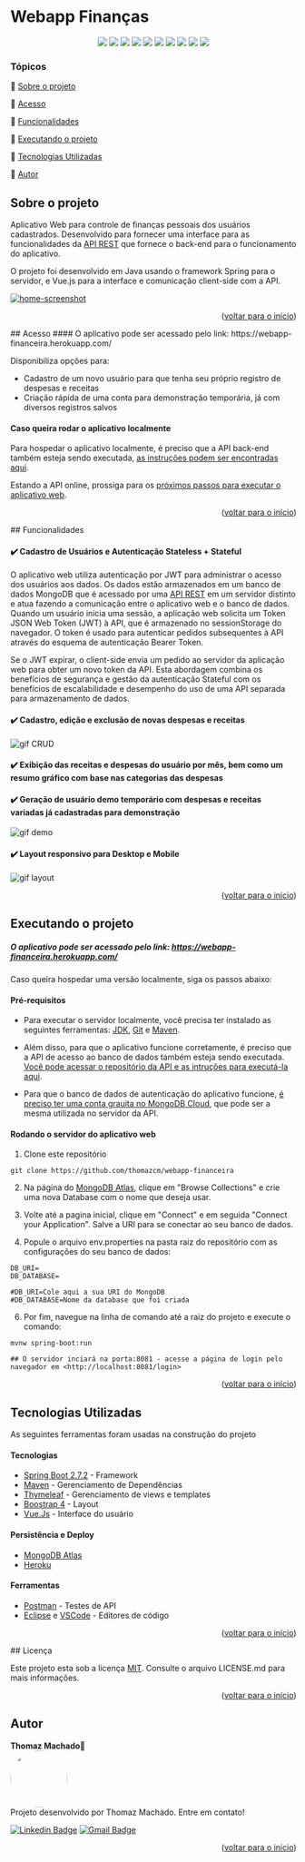 
<a name="readme-top"></a>

<h1>Webapp Finanças</h1> 

<p align="center">
  <img src="https://img.shields.io/static/v1?label=Spring&message=framework&color=blue&style=for-the-badge&logo=Spring"/>
  <img src="https://img.shields.io/static/v1?label=Heroku&message=deploy&color=blue&style=for-the-badge&logo=Heroku"/>
  <img src="https://img.shields.io/static/v1?label=MongoDB&message=database&color=blue&style=for-the-badge&logo=mongodb"/>
  <img src="http://img.shields.io/static/v1?label=Java&message=17&color=red&style=for-the-badge&logo=openjdk"/>
  <img src="http://img.shields.io/static/v1?label=Vue&message=2.7.1&color=blue&style=for-the-badge&logo=v"/>
  <img src="http://img.shields.io/static/v1?label=axios&message=1.3.4&color=blue&style=for-the-badge&logo=axios"/>
  <img src="http://img.shields.io/static/v1?label=Thymeleaf&message=3.0.15&color=green&style=for-the-badge&logo=thymeleaf"/>
  <img src="http://img.shields.io/static/v1?label=Bootstrap&message=4&color=purple&style=for-the-badge&logo=bootstrap"/>
  <img src="http://img.shields.io/static/v1?label=STATUS&message=CONCLUIDO&color=GREEN&style=for-the-badge"/>
  <img src="http://img.shields.io/static/v1?label=License&message=MIT&color=green&style=for-the-badge"/>

### Tópicos 

:small_blue_diamond: [Sobre o projeto](#sobre-o-projeto)

:small_blue_diamond: [Acesso](#acesso)

:small_blue_diamond: [Funcionalidades](#funcionalidades)

:small_blue_diamond: [Executando o projeto](#executando-o-projeto)

:small_blue_diamond: [Tecnologias Utilizadas](#tecnologias-utilizadas)

:small_blue_diamond: [Autor](#autor)

## Sobre o projeto 
Aplicativo Web para controle de finanças pessoais dos usuários cadastrados. Desenvolvido para fornecer uma interface para as funcionalidades da [API REST](https://github.com/thomazcm/rest-api-financeira) que fornece o back-end para o funcionamento do aplicativo.

O projeto foi desenvolvido em Java usando o framework Spring para o servidor, e Vue.js para a interface e comunicação client-side com a API.


[![home-screenshot](https://github.com/thomazcm/webapp-financeira/blob/master/github/home.png?raw=true)](https://webapp-financeira.herokuapp.com/)
<p align="right">(<a href="#readme-top">voltar para o início</a>)</p>
## Acesso
  #### O aplicativo pode ser acessado pelo link: https://webapp-financeira.herokuapp.com/
  
  Disponibiliza opções para:
 - Cadastro de um novo usuário para que tenha seu próprio registro de despesas e receitas
 - Criação rápida de uma conta para demonstração temporária, já com diversos registros salvos

 #### Caso queira rodar o aplicativo localmente 
  
Para hospedar o aplicativo localmente, é preciso que a API  back-end também esteja sendo executada, [as instruções podem ser encontradas aqui](https://github.com/thomazcm/rest-api-financeira#pr%C3%A9-requisitos).

Estando a API online, prossiga para os [próximos passos para executar o aplicativo web]().
<p align="right">(<a href="#readme-top">voltar para o início</a>)</p>
## Funcionalidades

####  :heavy_check_mark: Cadastro de Usuários e Autenticação Stateless  + Stateful
O aplicativo web utiliza autenticação por JWT para administrar o acesso dos usuários aos dados.  Os dados estão armazenados em um banco de dados MongoDB que é acessado por uma [API REST](https://github.com/thomazcm/rest-api-financeira) em um servidor distinto e atua fazendo a comunicação entre o aplicativo web e o banco de dados. Quando um usuário inicia uma sessão, a aplicação web solicita um Token JSON Web Token (JWT) à API, que é armazenado no  sessionStorage do navegador. O token é usado para autenticar pedidos subsequentes à API através do esquema de autenticação Bearer Token.

Se o JWT expirar, o client-side envia um pedido ao servidor da aplicação web para obter um novo token da API. Esta abordagem combina os benefícios de segurança e gestão da autenticação Stateful com os benefícios de escalabilidade e desempenho do uso de uma API separada para armazenamento de dados.

#### :heavy_check_mark: Cadastro, edição e exclusão de novas despesas e receitas

![gif CRUD](https://github.com/thomazcm/webapp-financeira/blob/master/github/gif-crud.gif)

#### :heavy_check_mark: Exibição das receitas e despesas do usuário por mês, bem como um resumo gráfico com base nas categorias das despesas

#### :heavy_check_mark: Geração de usuário demo temporário com despesas e receitas variadas já cadastradas para demonstração

![gif demo](https://github.com/thomazcm/webapp-financeira/blob/master/github/gif-demo.gif)

#### :heavy_check_mark: Layout responsivo para Desktop e Mobile

![gif layout](https://github.com/thomazcm/webapp-financeira/blob/master/github/gif-layout.gif)

<p align="right">(<a href="#readme-top">voltar para o início</a>)</p>

## Executando o projeto
##### O aplicativo pode ser acessado pelo link: https://webapp-financeira.herokuapp.com/
Caso queira hospedar uma versão localmente, siga os passos abaixo:

#### Pré-requisitos
- Para executar o servidor localmente, você precisa ter instalado as seguintes ferramentas: [JDK](https://www.java.com/pt-BR/download/), [Git](https://git-scm.com/) e [Maven](https://maven.apache.org/install.html).

- Além disso, para que o aplicativo funcione corretamente, é preciso que a API de acesso ao banco de dados também esteja sendo executada.  [Você pode acessar o repositório da API e as intruções para executá-la aqui](https://github.com/thomazcm/rest-api-financeira#pr%C3%A9-requisitos).
- Para que o banco de dados de autenticação do aplicativo funcione, [é preciso ter uma conta grauita no MongoDB Cloud](https://account.mongodb.com/account/register), que pode ser a mesma utilizada no servidor da API.

#### Rodando o servidor do aplicativo web

1. Clone este repositório
```
git clone https://github.com/thomazcm/webapp-financeira
```
2. Na página do [MongoDB Atlas](https://cloud.mongodb.com/), clique em "Browse Collections" e crie uma nova Database com o nome que deseja usar.

3. Volte até a pagina inicial, clique em "Connect" e em seguida "Connect your Application". Salve a URI para se conectar ao seu banco de dados.

4. Popule o arquivo env.properties na pasta raiz do repositório com as configurações do seu banco de dados:

```
DB_URI=
DB_DATABASE=

#DB_URI=Cole aqui a sua URI do MongoDB
#DB_DATABASE=Nome da database que foi criada
```

6. Por fim, navegue na linha de comando até a raiz do projeto e execute o comando:
```
mvnw spring-boot:run

## O servidor inciará na porta:8081 - acesse a página de login pelo navegador em <http://localhost:8081/login>
```

<p align="right">(<a href="#readme-top">voltar para o início</a>)</p>


## Tecnologias Utilizadas
As seguintes ferramentas foram usadas na construção do projeto

#### Tecnologias
- [Spring Boot 2.7.2](https://spring.io/projects/spring-boot) - Framework
- [Maven](https://maven.apache.org/) - Gerenciamento de Dependências
- [Thymeleaf](https://www.thymeleaf.org/) - Gerenciamento de views e templates
- [Boostrap 4](https://getbootstrap.com/) - Layout
- [Vue.Js](https://vuejs.org/) - Interface do usuário

#### Persistência e Deploy
- [MongoDB Atlas](https://www.mongodb.com/atlas/database)
- [Heroku](https://www.heroku.com/)

#### Ferramentas
- [Postman](https://www.postman.com/) - Testes de API
- [Eclipse](https://www.eclipse.org/) e [VSCode](https://code.visualstudio.com/) - Editores de código

<p align="right">(<a href="#readme-top">voltar para o início</a>)</p>
## Licença

Este projeto esta sob a licença [MIT](./LICENSE). Consulte o arquivo LICENSE.md para mais informações.

<p align="right">(<a href="#readme-top">voltar para o início</a>)</p>

## Autor
<b>Thomaz Machado</b>🚀<br />
 <img style="border-radius: 50%;" src="https://avatars.githubusercontent.com/u/71472870?s=460&u=61b426b901b8fe02e12019b1fdb67bf0072d4f00&v=4" width="100px;" alt=""/><br />
Projeto desenvolvido por Thomaz Machado. Entre em contato!  

[![Linkedin Badge](https://img.shields.io/badge/-Thomaz-blue?style=flat-square&logo=Linkedin&logoColor=white&link=https://www.linkedin.com/in/tgmarinho/)](https://www.linkedin.com/in/tgmarinho/) 
[![Gmail Badge](https://img.shields.io/badge/-thomazcm@gmail.com-c14438?style=flat-square&logo=Gmail&logoColor=white&link=mailto:thomazcm@gmail.com)](mailto:thomazcm@gmail.com)
 
 <p align="right">(<a href="#readme-top">voltar para o início</a>)</p>
